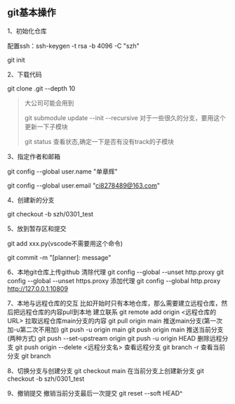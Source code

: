 ## git基本操作

1、初始化仓库

配置ssh：ssh-keygen  -t rsa -b 4096 -C "szh"

git init

2、下载代码

git clone .git  --depth 10

> 大公司可能会用到
>
> git submodule update --init --recursive 对于一些很久的分支，要用这个更新一下子模块
>
> git status 查看状态,确定一下是否有没有track的子模块

3、指定作者和邮箱

git config --global user.name "单章辉"

 git config --global user.email "ci8278489@163.com"

4、创建新的分支

git checkout -b szh/0301_test

5、放到暂存区和提交

git add xxx.py(vscode不需要用这个命令)

git commit -m "[planner]: message"

6、本地git仓库上传github
清除代理
git config --global --unset http.proxy 
git config --global --unset https.proxy 
添加代理
git config --global http.proxy http://127.0.0.1:10809

7、本地与远程仓库的交互
比如开始时只有本地仓库，那么需要建立远程仓库，然后把远程仓库的内容pull到本地
建立联系
git remote add origin <远程仓库的URL>
拉取远程仓库main分支的内容
git pull origin main
推送main分支(第一次加-u第二次不用加)
git push -u origin main
git push origin main
推送当前分支(两种方式)
git push --set-upstream origin <branch-name>
git push -u origin HEAD
删除远程分支
git push origin --delete <远程分支名>
查看远程分支
git branch -r
查看当前分支
git branch

8、切换分支与创建分支
git checkout main
在当前分支上创建新分支
git checkout -b szh/0301_test

9、撤销提交
撤销当前分支最后一次提交
git reset --soft HEAD^
